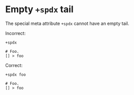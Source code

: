 # Empty `+spdx` tail

The special meta attribute `+spdx` cannot have an empty tail.

Incorrect:

```eo
+spdx

# Foo.
[] > foo
```

Correct:

```eo
+spdx foo

# Foo.
[] > foo
```
